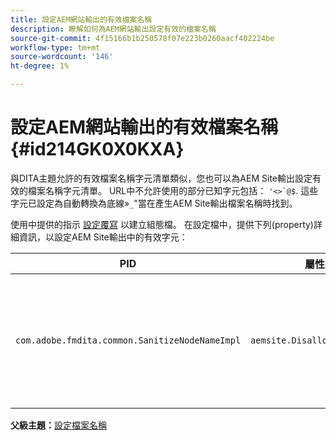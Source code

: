 ```yaml
---
title: 設定AEM網站輸出的有效檔案名稱
description: 瞭解如何為AEM網站輸出設定有效的檔案名稱
source-git-commit: 4f15166b1b250578f07e223b0260aacf402224be
workflow-type: tm+mt
source-wordcount: '146'
ht-degree: 1%

---
```



# 設定AEM網站輸出的有效檔案名稱 {#id214GK0X0KXA}

與DITA主題允許的有效檔案名稱字元清單類似，您也可以為AEM Site輸出設定有效的檔案名稱字元清單。 URL中不允許使用的部分已知字元包括： ``'<>`@$``. 這些字元已設定為自動轉換為底線»`_`&quot;當在產生AEM Site輸出檔案名稱時找到。

使用中提供的指示 [設定覆寫](download-install-additional-config-override.md#) 以建立組態檔。 在設定檔中，提供下列\(property\)詳細資訊，以設定AEM Site輸出中的有效字元：

| PID | 屬性索引鍵 | 屬性值 |
|---|------------|--------------|
| `com.adobe.fmdita.common.SanitizeNodeNameImpl` | `aemsite.DisallowedFileNameChars` | 在AEM Site輸出檔案名稱中新增要以底線取代的字元。 <br> **預設值**： ``'<\>\`@$`` |

**父級主題：**[&#x200B;設定檔案名稱](conf-file-names.md)


